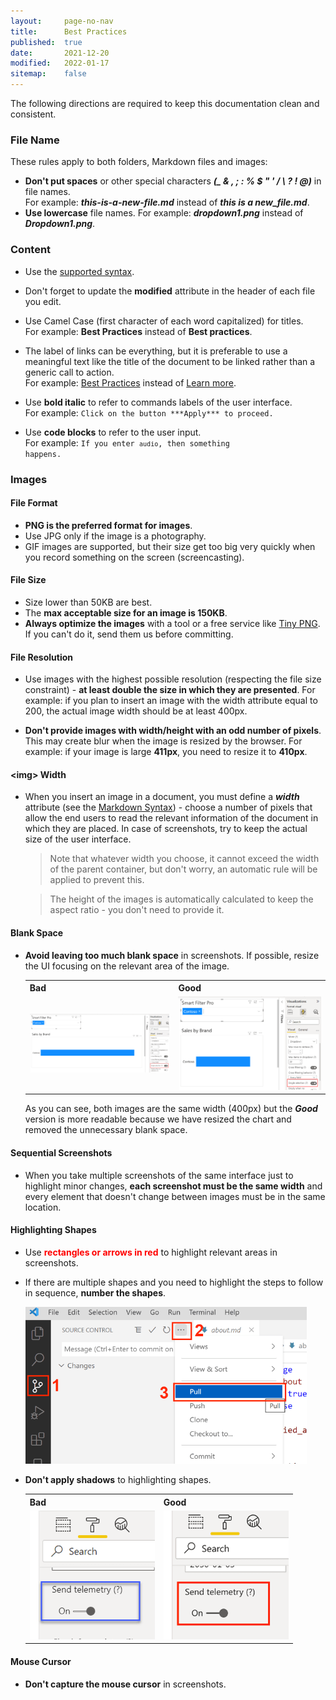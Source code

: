 ```yaml
---
layout:     page-no-nav
title:      Best Practices
published:  true
date:       2021-12-20
modified:   2022-01-17
sitemap:    false
---
```


The following directions are required to keep this documentation clean and consistent.

### File Name

These rules apply to both folders, Markdown files and images:

- **Don't put spaces** or other special characters ***(_ & , ; : % $ " ' / \\ ? ! @)*** in file names.  
For example: ***this-is-a-new-file.md*** instead of ***this is a new_file.md***.
- **Use lowercase** file names.
For example: ***dropdown1.png*** instead of ***Dropdown1.png***.

### Content

- Use the [supported syntax](markdown-editing).

- Don't forget to update the **modified** attribute in the header of each file you edit.

- Use Camel Case (first character of each word capitalized) for titles.  
For example: **Best Practices** instead of **Best practices**.

- The label of links can be everything, but it is preferable to use a meaningful text like the title of the document to be linked rather than a generic call to action.  
For example: [Best Practices](best-practices) instead of [Learn more](best-practices).

- Use **bold italic** to refer to commands labels of the user interface.  
For example: `Click on the button ***Apply*** to proceed.`

- Use **code blocks** to refer to the user input.  
For example: <code>If you enter `audio`, then something happens.</code>

### Images

#### File Format

- **PNG is the preferred format for images**. 
- Use JPG only if the image is a photography.
- GIF images are supported, but their size get too big very quickly when you record something on the screen (screencasting).  

#### File Size

- Size lower than 50KB are best.
- The **max acceptable size for an image is 150KB**.
- **Always optimize the images** with a tool or a free service like [Tiny PNG](https://tinypng.com/). If you can't do it, send them us before committing.

#### File Resolution

- Use images with the highest possible resolution (respecting the file size constraint) - **at least double the size in which they are presented**. For example: if you plan to insert an image with the width attribute equal to 200, the actual image width should be at least 400px.

- **Don't provide images with width/height with an odd number of pixels**. This may create blur when the image is resized by the browser. For example: if your image is large <b class="bad">411px</b>, you need to resize it to <b class="good">410px</b>.

#### &lt;img&gt; Width

- When you insert an image in a document, you must define a ***width*** attribute (see the [Markdown Syntax](markdown-editing)) - choose a number of pixels that allow the end users to read the relevant information of the document in which they are placed. In case of screenshots, try to keep the actual size of the user interface.
    > Note that whatever width you choose, it cannot exceed the width of the parent container, but don't worry, an automatic rule will be applied to prevent this. 

    > The height of the images is automatically calculated to keep the aspect ratio - you don't need to provide it.

#### Blank Space 

- **Avoid leaving too much blank space** in screenshots. If possible, resize the UI focusing on the relevant area of the image.

    <table>
        <tr>
            <th class="bad">Bad</th>
            <th class="good">Good</th>
        </tr>
        <tr>
            <td>
                <img src="assets/images/best-practices/too-much-blank-space.png" width="400">
            </td>
            <td>
                <img src="assets/images/best-practices/ok-blank-space.png" width="400">
            </td>
        </tr>
    </table>

    As you can see, both images are the same width (400px) but the ***Good*** version is more readable because we have resized the chart and removed the unnecessary blank space.

#### Sequential Screenshots

- When you take multiple screenshots of the same interface just to highlight minor changes, **each screenshot must be the same width** and every element that doesn't change between images must be in the same location.


#### Highlighting Shapes

- Use <b style="color:red">rectangles or arrows in red</b> to highlight relevant areas in screenshots.

- If there are multiple shapes and you need to highlight the steps to follow in sequence, **number the shapes**.

    <img src="assets/images/contributing/pull.png" width="450">

- **Don't apply shadows** to highlighting shapes.

    <table>
        <tr>
            <th class="bad">Bad</th>
            <th class="good">Good</th>
        </tr>
        <tr>
            <td>
                <img src="assets/images/best-practices/shadow.png" width="200">
            </td>
            <td>
                <img src="assets/images/best-practices/noshadow.png" width="200">
            </td>
        </tr>
    </table>

#### Mouse Cursor
- **Don't capture the mouse cursor** in screenshots.

